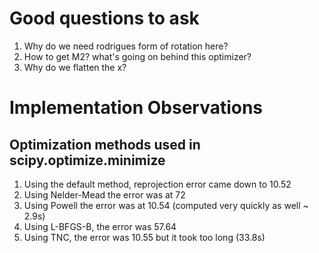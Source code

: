 # Good questions to ask

1. Why do we need rodrigues form of rotation here?
2. How to get M2? what's going on behind this optimizer?
3. Why do we flatten the x?

# Implementation Observations

## Optimization methods used in scipy.optimize.minimize
1. Using the default method, reprojection error came down to 10.52
2. Using Nelder-Mead the error was at 72
3. Using Powell the error was at 10.54 (computed very quickly as well ~ 2.9s)
4. Using L-BFGS-B, the error was 57.64
5. Using TNC, the error was 10.55 but it took too long (33.8s)